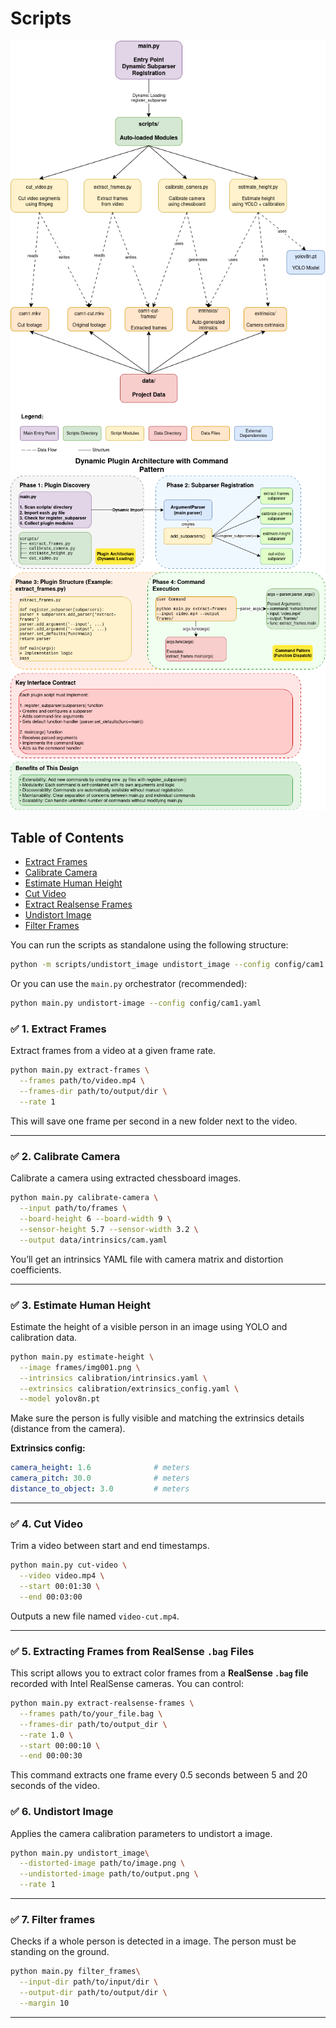 # Scripts
![High Overview of the scripts architecture](../imgs/architecture_diagram.mx.drawio.png?raw=true)
![Command Design Pattern Diagram](../imgs/design_pattern_diagram.mx.drawio.png?raw=true)
## Table of Contents
  - [Extract Frames](#-1-extract-frames)
  - [Calibrate Camera](#-2-calibrate-camera)
  - [Estimate Human Height](#-3-estimate-human-height)
  - [Cut Video](#-4-cut-video)
  - [Extract Realsense Frames](#-5-extracting-frames-from-realsense-bag-files)
  - [Undistort Image](#-6-undistort-image)
  - [Filter Frames](#-7-filter-frames)

You can run the scripts as standalone using the following structure:
```bash
python -m scripts/undistort_image undistort_image --config config/cam1.yaml
```
Or you can use the `main.py` orchestrator (recommended):
```bash
python main.py undistort-image --config config/cam1.yaml
```

### ✅ 1. Extract Frames

Extract frames from a video at a given frame rate.

```bash
python main.py extract-frames \
  --frames path/to/video.mp4 \
  --frames-dir path/to/output/dir \
  --rate 1
```

This will save one frame per second in a new folder next to the video.

---

### ✅ 2. Calibrate Camera

Calibrate a camera using extracted chessboard images.

```bash
python main.py calibrate-camera \
  --input path/to/frames \
  --board-height 6 --board-width 9 \
  --sensor-height 5.7 --sensor-width 3.2 \
  --output data/intrinsics/cam.yaml
```

You’ll get an intrinsics YAML file with camera matrix and distortion coefficients.

---

### ✅ 3. Estimate Human Height

Estimate the height of a visible person in an image using YOLO and calibration data.

```bash
python main.py estimate-height \
  --image frames/img001.png \
  --intrinsics calibration/intrinsics.yaml \
  --extrinsics calibration/extrinsics_config.yaml \
  --model yolov8n.pt
```

Make sure the person is fully visible and matching the extrinsics details (distance from the camera).

**Extrinsics config:**

```yaml
camera_height: 1.6              # meters
camera_pitch: 30.0              # meters
distance_to_object: 3.0         # meters
```

---

### ✅ 4. Cut Video

Trim a video between start and end timestamps.

```bash
python main.py cut-video \
  --video video.mp4 \
  --start 00:01:30 \
  --end 00:03:00
```

Outputs a new file named `video-cut.mp4`.

---

### ✅ 5. Extracting Frames from RealSense `.bag` Files

This script allows you to extract color frames from a **RealSense `.bag` file** recorded with Intel RealSense cameras. You can control:

```bash
python main.py extract-realsense-frames \
  --frames path/to/your_file.bag \
  --frames-dir path/to/output_dir \
  --rate 1.0 \
  --start 00:00:10 \
  --end 00:00:30
```
This command extracts one frame every 0.5 seconds between 5 and 20 seconds of the video.

### ✅ 6. Undistort Image

Applies the camera calibration parameters to undistort a image.

```bash
python main.py undistort_image\
  --distorted-image path/to/image.png \
  --undistorted-image path/to/output.png \
  --rate 1
```

---

### ✅ 7. Filter frames

Checks if a whole person is detected in a image. The person must be standing on the ground.

```bash
python main.py filter_frames\
  --input-dir path/to/input/dir \
  --output-dir path/to/output/dir \
  --margin 10
```

---
